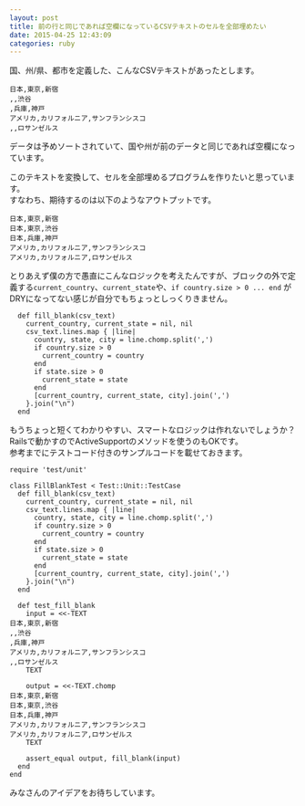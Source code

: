 ```yaml
---
layout: post
title: 前の行と同じであれば空欄になっているCSVテキストのセルを全部埋めたい
date: 2015-04-25 12:43:09
categories: ruby
---
```

<!-- {% raw %} -->
<p>国、州/県、都市を定義した、こんなCSVテキストがあったとします。</p>

<pre><code>日本,東京,新宿
,,渋谷
,兵庫,神戸
アメリカ,カリフォルニア,サンフランシスコ
,,ロサンゼルス
</code></pre>

<p>データは予めソートされていて、国や州が前のデータと同じであれば空欄になっています。</p>

<p>このテキストを変換して、セルを全部埋めるプログラムを作りたいと思っています。<br>
すなわち、期待するのは以下のようなアウトプットです。</p>

<pre><code>日本,東京,新宿
日本,東京,渋谷
日本,兵庫,神戸
アメリカ,カリフォルニア,サンフランシスコ
アメリカ,カリフォルニア,ロサンゼルス
</code></pre>

<p>とりあえず僕の方で愚直にこんなロジックを考えたんですが、ブロックの外で定義する<code>current_country</code>、<code>current_state</code>や、<code>if country.size &gt; 0 ... end</code> がDRYになってない感じが自分でもちょっとしっくりきません。</p>

<pre><code>  def fill_blank(csv_text)
    current_country, current_state = nil, nil
    csv_text.lines.map { |line|
      country, state, city = line.chomp.split(',')
      if country.size &gt; 0
        current_country = country
      end
      if state.size &gt; 0
        current_state = state
      end
      [current_country, current_state, city].join(',')
    }.join("\n")
  end
</code></pre>

<p>もうちょっと短くてわかりやすい、スマートなロジックは作れないでしょうか？<br>
Railsで動かすのでActiveSupportのメソッドを使うのもOKです。<br>
参考までにテストコード付きのサンプルコードを載せておきます。</p>

<pre><code>require 'test/unit'

class FillBlankTest &lt; Test::Unit::TestCase
  def fill_blank(csv_text)
    current_country, current_state = nil, nil
    csv_text.lines.map { |line|
      country, state, city = line.chomp.split(',')
      if country.size &gt; 0
        current_country = country
      end
      if state.size &gt; 0
        current_state = state
      end
      [current_country, current_state, city].join(',')
    }.join("\n")
  end

  def test_fill_blank
    input = &lt;&lt;-TEXT
日本,東京,新宿
,,渋谷
,兵庫,神戸
アメリカ,カリフォルニア,サンフランシスコ
,,ロサンゼルス
    TEXT

    output = &lt;&lt;-TEXT.chomp
日本,東京,新宿
日本,東京,渋谷
日本,兵庫,神戸
アメリカ,カリフォルニア,サンフランシスコ
アメリカ,カリフォルニア,ロサンゼルス
    TEXT

    assert_equal output, fill_blank(input)
  end
end
</code></pre>

<p>みなさんのアイデアをお待ちしています。</p>
<!-- {% endraw %} -->
